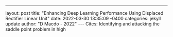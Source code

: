 ---
layout: post
title:  "Enhancing Deep Learning Performance Using Displaced Rectifier Linear Unit"
date:   2022-03-30 13:35:09 -0400
categories: jekyll update
author: "D Macdo - 2022"
--- Cites: Identifying and attacking the saddle point problem in high
